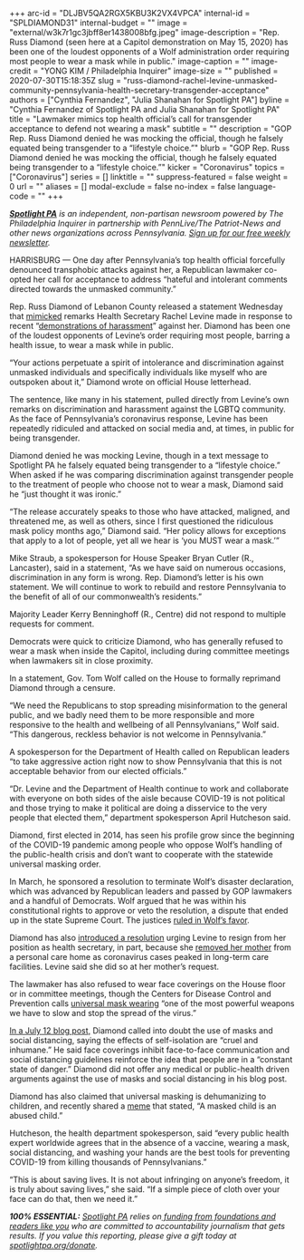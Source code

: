 +++
arc-id = "DLJBV5QA2RGX5KBU3K2VX4VPCA"
internal-id = "SPLDIAMOND31"
internal-budget = ""
image = "external/w3k7r1gc3jbff8er1438008bfg.jpeg"
image-description = "Rep. Russ Diamond (seen here at a Capitol demonstration on May 15, 2020) has been one of the loudest opponents of a Wolf administration order requiring most people to wear a mask while in public."
image-caption = ""
image-credit = "YONG KIM / Philadelphia Inquirer"
image-size = ""
published = 2020-07-30T15:18:35Z
slug = "russ-diamond-rachel-levine-unmasked-community-pennsylvania-health-secretary-transgender-acceptance"
authors = ["Cynthia Fernandez", "Julia Shanahan for Spotlight PA"]
byline = "Cynthia Fernandez of Spotlight PA and Julia Shanahan for Spotlight PA"
title = "Lawmaker mimics top health official’s call for transgender acceptance to defend not wearing a mask"
subtitle = ""
description = "GOP Rep. Russ Diamond denied he was mocking the official, though he falsely equated being transgender to a “lifestyle choice.”"
blurb = "GOP Rep. Russ Diamond denied he was mocking the official, though he falsely equated being transgender to a “lifestyle choice.”"
kicker = "Coronavirus"
topics = ["Coronavirus"]
series = []
linktitle = ""
suppress-featured = false
weight = 0
url = ""
aliases = []
modal-exclude = false
no-index = false
language-code = ""
+++

<a href="https://www.spotlightpa.org/"><i><b>Spotlight PA</b></i></a><i> is an independent, non-partisan newsroom powered by The Philadelphia Inquirer in partnership with PennLive/The Patriot-News and other news organizations across Pennsylvania. </i><a href="https://www.spotlightpa.org/newsletters"><i>Sign up for our free weekly newsletter</i></a><i>.</i>

HARRISBURG — One day after Pennsylvania’s top health official forcefully denounced transphobic attacks against her, a Republican lawmaker co-opted her call for acceptance to address “hateful and intolerant comments directed towards the unmasked community.”

Rep. Russ Diamond of Lebanon County released a statement Wednesday that <a href="https://www.facebook.com/repdiamond/photos/pcb.2956906551097993/2956872634434718/?type=3&theater">mimicked</a> remarks Health Secretary Rachel Levine made in response to recent “<a href="https://www.spotlightpa.org/news/2020/07/rachel-levine-transphobic-attacks-pennsylvania-health-secretary/" target=_blank>demonstrations of harassment</a>” against her. Diamond has been one of the loudest opponents of Levine’s order requiring most people, barring a health issue, to wear a mask while in public.

“Your actions perpetuate a spirit of intolerance and discrimination against unmasked individuals and specifically individuals like myself who are outspoken about it,” Diamond wrote on official House letterhead.

The sentence, like many in his statement, pulled directly from Levine’s own remarks on discrimination and harassment against the LGBTQ community. As the face of Pennsylvania’s coronavirus response, Levine has been repeatedly ridiculed and attacked on social media and, at times, in public for being transgender.

Diamond denied he was mocking Levine, though in a text message to Spotlight PA he falsely equated being transgender to a “lifestyle choice.” When asked if he was comparing discrimination against transgender people to the treatment of people who choose not to wear a mask, Diamond said he “just thought it was ironic.”

“The release accurately speaks to those who have attacked, maligned, and threatened me, as well as others, since I first questioned the ridiculous mask policy months ago,” Diamond said. “Her policy allows for exceptions that apply to a lot of people, yet all we hear is ‘you MUST wear a mask.’”

<script src="https://www.spotlightpa.org/embed.js" async></script><div data-spl-embed-version="1" data-spl-src="https://www.spotlightpa.org/embeds/donate/"></div>


Mike Straub, a spokesperson for House Speaker Bryan Cutler (R., Lancaster), said in a statement, “As we have said on numerous occasions, discrimination in any form is wrong. Rep. Diamond’s letter is his own statement. We will continue to work to rebuild and restore Pennsylvania to the benefit of all of our commonwealth’s residents.”

Majority Leader Kerry Benninghoff (R., Centre) did not respond to multiple requests for comment.

Democrats were quick to criticize Diamond, who has generally refused to wear a mask when inside the Capitol, including during committee meetings when lawmakers sit in close proximity.

In a statement, Gov. Tom Wolf called on the House to formally reprimand Diamond through a censure.

“We need the Republicans to stop spreading misinformation to the general public, and we badly need them to be more responsible and more responsive to the health and wellbeing of all Pennsylvanians,” Wolf said. “This dangerous, reckless behavior is not welcome in Pennsylvania.”

A spokesperson for the Department of Health called on Republican leaders “to take aggressive action right now to show Pennsylvania that this is not acceptable behavior from our elected officials.”

“Dr. Levine and the Department of Health continue to work and collaborate with everyone on both sides of the aisle because COVID-19 is not political and those trying to make it political are doing a disservice to the very people that elected them,” department spokesperson April Hutcheson said.

Diamond, first elected in 2014, has seen his profile grow since the beginning of the COVID-19 pandemic among people who oppose Wolf’s handling of the public-health crisis and don’t want to cooperate with the statewide universal masking order.

In March, he sponsored a resolution to terminate Wolf’s disaster declaration, which was advanced by Republican leaders and passed by GOP lawmakers and a handful of Democrats. Wolf argued that he was within his constitutional rights to approve or veto the resolution, a dispute that ended up in the state Supreme Court. The justices <a href="https://www.spotlightpa.org/news/2020/07/pennsylvania-coronavirus-disaster-declaration-supreme-court-ruling/">ruled in Wolf’s favor</a>.

Diamond has also <a href="https://www.legis.state.pa.us/cfdocs/billinfo/billinfo.cfm?syear=2019&amp;sind=0&amp;body=H&amp;type=R&amp;bn=879">introduced a resolution</a> urging Levine to resign from her position as health secretary, in part, because she <a href="https://www.pennlive.com/news/2020/05/health-secretary-rachel-levines-removal-of-mom-from-care-home-amid-epidemic-draws-scrutiny.html">removed her mother</a> from a personal care home as coronavirus cases peaked in long-term care facilities. Levine said she did so at her mother’s request.

The lawmaker has also refused to wear face coverings on the House floor or in committee meetings, though the Centers for Disease Control and Prevention calls <a href="https://www.cdc.gov/media/releases/2020/p0714-americans-to-wear-masks.html">universal mask wearing</a> “one of the most powerful weapons we have to slow and stop the spread of the virus.”

<script src="https://www.spotlightpa.org/embed.js" async></script><div data-spl-embed-version="1" data-spl-src="https://www.spotlightpa.org/embeds/newsletter/"></div>


<a href="http://russdiamond.vote/ci200712.php">In a July 12 blog post,</a> Diamond called into doubt the use of masks and social distancing, saying the effects of self-isolation are “cruel and inhumane.” He said face coverings inhibit face-to-face communication and social distancing guidelines reinforce the idea that people are in a “constant state of danger.” Diamond did not offer any medical or public-health driven arguments against the use of masks and social distancing in his blog post.

Diamond has also claimed that universal masking is dehumanizing to children, and recently shared a <a href="https://www.facebook.com/friendsofrussdiamond/posts/1717815275038815">meme</a> that stated, “A masked child is an abused child.”

Hutcheson, the health department spokesperson, said “every public health expert worldwide agrees that in the absence of a vaccine, wearing a mask, social distancing, and washing your hands are the best tools for preventing COVID-19 from killing thousands of Pennsylvanians.”

“This is about saving lives. It is not about infringing on anyone’s freedom, it is truly about saving lives,” she said. “If a simple piece of cloth over your face can do that, then we need it.”

<i><b>100% ESSENTIAL:</b></i> <a href="https://www.spotlightpa.org/"><i>Spotlight PA</i></a><i> relies on</i><a href="https://www.spotlightpa.org/support"><i> funding from foundations and readers like you</i></a><i> who are committed to accountability journalism that gets results. If you value this reporting, please give a gift today at </i><a href="http://spotlightpa.org/donate"><i>spotlightpa.org/donate</i></a><i>.</i>
